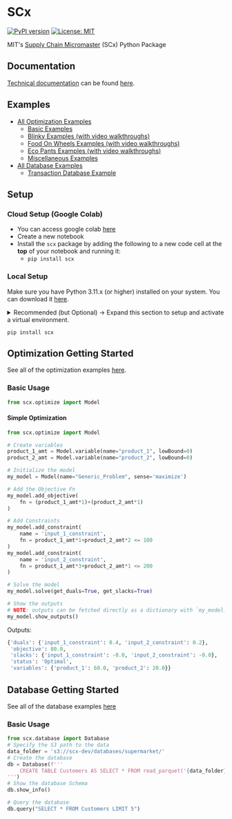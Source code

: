 # SCx
[![PyPI version](https://badge.fury.io/py/scx.svg)](https://badge.fury.io/py/scx)
[![License: MIT](https://img.shields.io/badge/License-MIT-yellow.svg)](https://opensource.org/licenses/MIT)

MIT's [Supply Chain Micromaster](https://micromasters.mit.edu/scm/) (SCx) Python Package

## Documentation
[Technical documentation](https://connor-makowski.github.io/scx/scx.html) can be found [here](https://connor-makowski.github.io/scx/scx.html).

## Examples
- [All Optimization Examples](https://github.com/connor-makowski/scx/tree/main/notebooks/optimization/)
  - [Basic Examples](https://github.com/connor-makowski/scx/tree/main/notebooks/optimization/basic_examples)
  - [Blinky Examples (with video walkthroughs)](https://github.com/connor-makowski/scx/tree/main/notebooks/optimization/blinky_examples)
  - [Food On Wheels Examples (with video walkthroughs)](https://github.com/connor-makowski/scx/tree/main/notebooks/optimization/fow_examples)
  - [Eco Pants Examples (with video walkthroughs)](https://github.com/connor-makowski/scx/tree/main/notebooks/optimization/eco_pants_examples)
  - [Miscellaneous Examples](https://github.com/connor-makowski/scx/tree/main/notebooks/optimization/misc_examples)
- [All Database Examples](https://github.com/connor-makowski/scx/tree/main/notebooks/database/)
  - [Transaction Database Example](https://github.com/connor-makowski/scx/tree/main/notebooks/database/Transaction.ipynb)

## Setup

### Cloud Setup (Google Colab)
- You can access google colab [here](https://colab.research.google.com/)
- Create a new notebook
- Install the `scx` package by adding the following to a new code cell at the **top** of your notebook and running it:
  - `pip install scx`


### Local Setup
Make sure you have Python 3.11.x (or higher) installed on your system. You can download it [here](https://www.python.org/downloads/).
<details>
<summary>
Recommended (but Optional) -> Expand this section to setup and activate a virtual environment.
</summary>

  - Install (or upgrade) virtualenv:
  ```
  python3 -m pip install --upgrade virtualenv
  ```
  - Create your virtualenv named `venv`:
  ```
  python3 -m virtualenv venv
  ```
  - Activate your virtual environment
    - On Unix (Mac or Linux):
    ```
    source venv/bin/activate
    ```
    - On Windows:
    ```
    venv\scripts\activate
    ```
</details>

```
pip install scx
```

## Optimization Getting Started
See all of the optimization examples [here](https://github.com/connor-makowski/scx/tree/main/notebooks/optimization/).

### Basic Usage
```py
from scx.optimize import Model
```

#### Simple Optimization
```py
from scx.optimize import Model

# Create variables
product_1_amt = Model.variable(name="product_1", lowBound=0)
product_2_amt = Model.variable(name="product_2", lowBound=0)

# Initialize the model
my_model = Model(name="Generic_Problem", sense='maximize')

# Add the Objective Fn
my_model.add_objective(
    fn = (product_1_amt*1)+(product_2_amt*1)
)

# Add Constraints
my_model.add_constraint(
    name = 'input_1_constraint',
    fn = product_1_amt*1+product_2_amt*2 <= 100
)
my_model.add_constraint(
    name = 'input_2_constraint',
    fn = product_1_amt*3+product_2_amt*1 <= 200
)

# Solve the model
my_model.solve(get_duals=True, get_slacks=True)

# Show the outputs
# NOTE: outputs can be fetched directly as a dictionary with `my_model.get_outputs()`
my_model.show_outputs()
```
Outputs:
```py
{'duals': {'input_1_constraint': 0.4, 'input_2_constraint': 0.2},
 'objective': 80.0,
 'slacks': {'input_1_constraint': -0.0, 'input_2_constraint': -0.0},
 'status': 'Optimal',
 'variables': {'product_1': 60.0, 'product_2': 20.0}}

```

## Database Getting Started
See all of the database examples [here](https://github.com/connor-makowski/scx/tree/main/notebooks/database/)

### Basic Usage
```py
from scx.database import Database
# Specify the S3 path to the data
data_folder = 's3://scx-dev/databases/supermarket/'
# Create the database
db = Database(f'''
    CREATE TABLE Customers AS SELECT * FROM read_parquet('{data_folder}customers.parquet');
''')
# Show the database Schema
db.show_info()

# Query the database
db.query("SELECT * FROM Customers LIMIT 5")
```